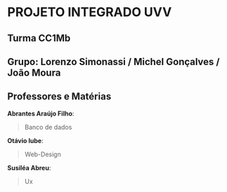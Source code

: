 # **PROJETO INTEGRADO UVV**
## Turma CC1Mb
## Grupo: Lorenzo Simonassi / Michel Gonçalves / João Moura
## Professores e Matérias
**Abrantes Araújo Filho**:

> Banco de dados
 
**Otávio lube**:

>  Web-Design


**Susiléa Abreu**:

>  Ux
